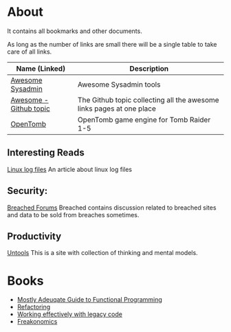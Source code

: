 # About
It contains all bookmarks and other documents.

As long as the number of links are small there will be a single table to take care of all links.

| Name (Linked)                                                        | Description                              |
|----------------------------------------------------------------------|------------------------------------------|
| [Awesome Sysadmin](https://github.com/awesome-foss/awesome-sysadmin) | Awesome Sysadmin tools                   |
| [Awesome - Github topic](https://github.com/topics/awesome) | The Github topic collecting all the awesome links pages at one place |
| [OpenTomb](https://github.com/opentomb/OpenTomb)                     | OpenTomb game engine for Tomb Raider 1-5 |

## Interesting Reads
[Linux log files](https://www.cyberciti.biz/faq/linux-log-files-location-and-how-do-i-view-logs-files/)
An article about linux log files

## Security:
[Breached Forums](https://breached.to/)
Breached contains discussion related to breached sites and data to be sold from breaches sometimes.

## Productivity

[Untools](https://untools.co)
This is a site with collection of thinking and mental models.

# Books

- [Mostly Adeuqate Guide to Functional Programming](https://github.com/MostlyAdequate/mostly-adequate-guide)
- [Refactoring](https://www.goodreads.com/book/show/44936.Refactoring)
- [Working effectively with legacy code](https://www.goodreads.com/en/book/show/44919.Working_Effectively_with_Legacy_Code)
- [Freakonomics](https://www.goodreads.com/book/show/1202.Freakonomics)
